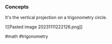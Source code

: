 ### Concepts

It's the vertical projection on a trigonometry circle.

![[Pasted image 20231111222126.png]]

#math #trigonometry 